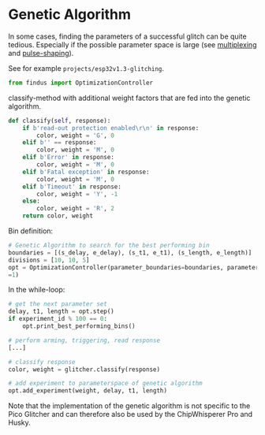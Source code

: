 # Genetic Algorithm

In some cases, finding the parameters of a successful glitch can be quite tedious.
Especially if the possible parameter space is large (see [multiplexing](multiplexing.md) and [pulse-shaping](pulse_shaping.md)).

See for example `projects/esp32v1.3-glitching`.

```python
from findus import OptimizationController
```

classify-method with additional weight factors that are fed into the genetic algorithm.
```python
def classify(self, response):
    if b'read-out protection enabled\r\n' in response:
        color, weight = 'G', 0
    elif b'' == response:
        color, weight = 'M', 0
    elif b'Error' in response:
        color, weight = 'M', 0
    elif b'Fatal exception' in response:
        color, weight = 'M', 0
    elif b'Timeout' in response:
        color, weight = 'Y', -1
    else:
        color, weight = 'R', 2
    return color, weight
```

Bin definition:
```python
# Genetic Algorithm to search for the best performing bin
boundaries = [(s_delay, e_delay), (s_t1, e_t1), (s_length, e_length)]
divisions = [10, 10, 5]
opt = OptimizationController(parameter_boundaries=boundaries, parameter_divisions=divisions, number_of_individuals=10, length_of_genom=20, malus_factor_for_equal_bins
=1)
```

In the while-loop:
```python
# get the next parameter set
delay, t1, length = opt.step()
if experiment_id % 100 == 0:
    opt.print_best_performing_bins()

# perform arming, triggering, read response
[...]

# classify response
color, weight = glitcher.classify(response)

# add experiment to parameterspace of genetic algorithm
opt.add_experiment(weight, delay, t1, length)

```

Note that the implementation of the genetic algorithm is not specific to the Pico Glitcher and can therefore also be used by the ChipWhisperer Pro and Husky.
